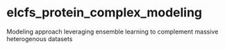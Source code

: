 # elcfs_protein_complex_modeling
Modeling approach leveraging ensemble learning to complement massive heterogenous datasets
